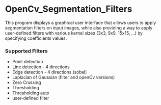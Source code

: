 # OpenCv_Segmentation_Filters

This program displays a graphical user interface that allows users to apply segmentation filters on input images, while also providing a way to apply user-defined filters with various kernel sizes (3x3, 9x9, 15x15, ...) by specifying coefficients values.

### Supported Filters
- Point detection
- Line detection - 4 directions
- Edge detection - 4 directions (sobel)
- Laplacian of Gaussian (filter and openCv versions)
- Zero Crossing 
- Thresholding
- Thresholding auto
- user-defined filter
